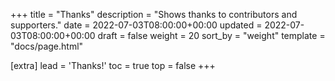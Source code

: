 +++
title = "Thanks"
description = "Shows thanks to contributors and supporters."
date = 2022-07-03T08:00:00+00:00
updated = 2022-07-03T08:00:00+00:00
draft = false
weight = 20
sort_by = "weight"
template = "docs/page.html"

[extra]
lead = 'Thanks!'
toc = true
top = false
+++
